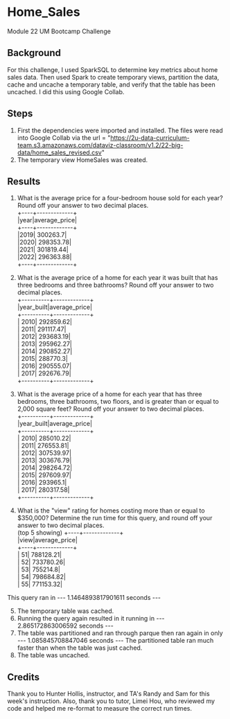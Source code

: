 # Home_Sales
Module 22 UM Bootcamp Challenge

## Background
For this challenge, I used SparkSQL to determine key metrics about home sales data. Then used Spark to create temporary views, partition the data, cache and uncache a temporary table, and verify that the table has been uncached.  I did this using Google Collab.

## Steps
1. First the dependencies were imported and installed.  The files were read into Google Collab via the url = "https://2u-data-curriculum-team.s3.amazonaws.com/dataviz-classroom/v1.2/22-big-data/home_sales_revised.csv"
2. The temporary view HomeSales was created.

## Results
1. What is the average price for a four-bedroom house sold for each year? Round off your answer to two decimal places.<br>
+----+-------------+<br>
|year|average_price|<br>
+----+-------------+<br>
|2019|     300263.7|<br>
|2020|    298353.78|<br>
|2021|    301819.44|<br>
|2022|    296363.88|<br>
+----+-------------+<br>

2. What is the average price of a home for each year it was built that has three bedrooms and three bathrooms? Round off your answer to two decimal places.<br>
+----------+-------------+<br>
|year_built|average_price|<br>
+----------+-------------+<br>
|      2010|    292859.62|<br>
|      2011|    291117.47|<br>
|      2012|    293683.19|<br>
|      2013|    295962.27|<br>
|      2014|    290852.27|<br>
|      2015|     288770.3|<br>
|      2016|    290555.07|<br>
|      2017|    292676.79|<br>
+----------+-------------+<br>

3. What is the average price of a home for each year that has three bedrooms, three bathrooms, two floors, and is greater than or equal to 2,000 square feet? Round off your answer to two decimal places.<br>
+----------+-------------+<br>
|year_built|average_price|<br>
+----------+-------------+<br>
|      2010|    285010.22|<br>
|      2011|    276553.81|<br>
|      2012|    307539.97|<br>
|      2013|    303676.79|<br>
|      2014|    298264.72|<br>
|      2015|    297609.97|<br>
|      2016|     293965.1|<br>
|      2017|    280317.58|<br>
+----------+-------------+<br>

4. What is the "view" rating for homes costing more than or equal to $350,000? Determine the run time for this query, and round off your answer to two decimal places.<br>
(top 5 showing)
+----+-------------+<br>
|view|average_price|<br>
+----+-------------+<br>
|  51|    788128.21|<br>
|  52|    733780.26|<br>
|  53|     755214.8|<br>
|  54|    798684.82|<br>
|  55|    771153.32|<br>

This query ran in --- 1.1464893817901611 seconds ---

5. The temporary table was cached.
6. Running the query again resulted in it running in --- 2.865172863006592 seconds ---
7. The table was partitioned and ran through parque then ran again in only --- 1.085845708847046 seconds ---
   The partitioned table ran much faster than when the table was just cached.
9. The table was uncached.

## Credits
Thank you to Hunter Hollis, instructor, and TA's Randy and Sam for this week's instruction. Also, thank you to tutor, Limei Hou, who reviewed my code and helped me re-format to measure the correct run times.

